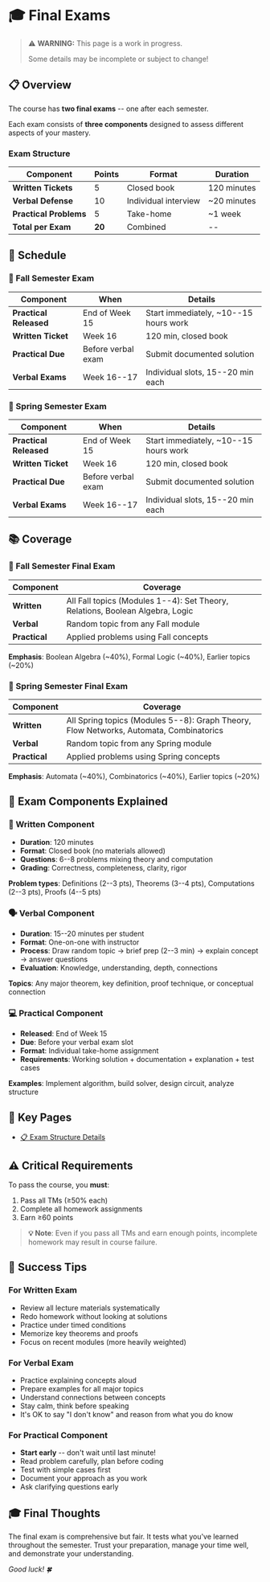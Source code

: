 # 🎓 Final Exams

> ⚠️ **WARNING:** This page is a work in progress.
>
> Some details may be incomplete or subject to change!

## 📋 Overview

The course has **two final exams** -- one after each semester.

Each exam consists of **three components** designed to assess different aspects of your mastery.

### Exam Structure

| Component | Points | Format | Duration |
|-----------|--------|--------|----------|
| **Written Tickets** | 5 | Closed book | 120 minutes |
| **Verbal Defense** | 10 | Individual interview | ~20 minutes |
| **Practical Problems** | 5 | Take-home | ~1 week |
| **Total per Exam** | **20** | Combined | -- |

## 📅 Schedule

### 🍁 Fall Semester Exam

| Component | When | Details |
|-----------|------|---------|
| **Practical Released** | End of Week 15 | Start immediately, ~10--15 hours work |
| **Written Ticket** | Week 16 | 120 min, closed book |
| **Practical Due** | Before verbal exam | Submit documented solution |
| **Verbal Exams** | Week 16--17 | Individual slots, 15--20 min each |

### 🌱 Spring Semester Exam

| Component | When | Details |
|-----------|------|---------|
| **Practical Released** | End of Week 15 | Start immediately, ~10--15 hours work |
| **Written Ticket** | Week 16 | 120 min, closed book |
| **Practical Due** | Before verbal exam | Submit documented solution |
| **Verbal Exams** | Week 16--17 | Individual slots, 15--20 min each |

## 📚 Coverage

### 🍁 Fall Semester Final Exam

| Component | Coverage |
|-----------|----------|
| **Written** | All Fall topics (Modules 1--4): Set Theory, Relations, Boolean Algebra, Logic |
| **Verbal** | Random topic from any Fall module |
| **Practical** | Applied problems using Fall concepts |

**Emphasis**: Boolean Algebra (~40%), Formal Logic (~40%), Earlier topics (~20%)

### 🌱 Spring Semester Final Exam

| Component | Coverage |
|-----------|----------|
| **Written** | All Spring topics (Modules 5--8): Graph Theory, Flow Networks, Automata, Combinatorics |
| **Verbal** | Random topic from any Spring module |
| **Practical** | Applied problems using Spring concepts |

**Emphasis**: Automata (~40%), Combinatorics (~40%), Earlier topics (~20%)

## 🎯 Exam Components Explained

### 📝 Written Component

- **Duration**: 120 minutes
- **Format**: Closed book (no materials allowed)
- **Questions**: 6--8 problems mixing theory and computation
- **Grading**: Correctness, completeness, clarity, rigor

**Problem types**: Definitions (2--3 pts), Theorems (3--4 pts), Computations (2--3 pts), Proofs (4--5 pts)

### 🗣️ Verbal Component

- **Duration**: 15--20 minutes per student
- **Format**: One-on-one with instructor
- **Process**: Draw random topic → brief prep (2--3 min) → explain concept → answer questions
- **Evaluation**: Knowledge, understanding, depth, connections

**Topics**: Any major theorem, key definition, proof technique, or conceptual connection

### 💻 Practical Component

- **Released**: End of Week 15
- **Due**: Before your verbal exam slot
- **Format**: Individual take-home assignment
- **Requirements**: Working solution + documentation + explanation + test cases

**Examples**: Implement algorithm, build solver, design circuit, analyze structure

## 📖 Key Pages

- [📋 Exam Structure Details](./structure.md)

## ⚠️ Critical Requirements

To pass the course, you **must**:

1. Pass all TMs (≥50% each)
2. Complete all homework assignments
3. Earn ≥60 points

> **💡 Note**: Even if you pass all TMs and earn enough points, incomplete homework may result in course failure.

## 💪 Success Tips

### For Written Exam

- Review all lecture materials systematically
- Redo homework without looking at solutions
- Practice under timed conditions
- Memorize key theorems and proofs
- Focus on recent modules (more heavily weighted)

### For Verbal Exam

- Practice explaining concepts aloud
- Prepare examples for all major topics
- Understand connections between concepts
- Stay calm, think before speaking
- It's OK to say "I don't know" and reason from what you do know

### For Practical Component

- **Start early** -- don't wait until last minute!
- Read problem carefully, plan before coding
- Test with simple cases first
- Document your approach as you work
- Ask clarifying questions early

## 🎓 Final Thoughts

The final exam is comprehensive but fair. It tests what you've learned throughout the semester. Trust your preparation, manage your time well, and demonstrate your understanding.

_Good luck! 🍀_
